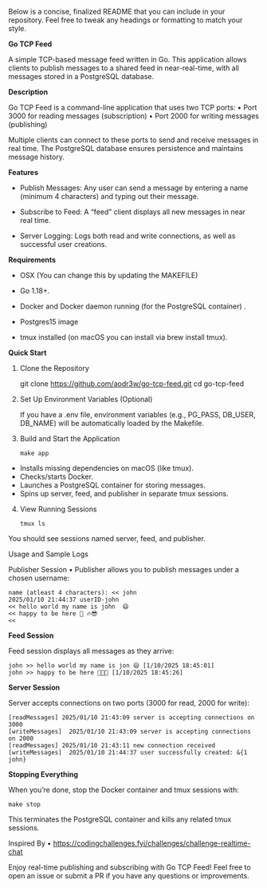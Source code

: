 Below is a concise, finalized README that you can include in your repository. Feel free to tweak any headings or formatting to match your style.

**Go TCP Feed**

A simple TCP-based message feed written in Go. This application allows clients to publish messages to a shared feed in near-real-time, with all messages stored in a PostgreSQL database.

**Description**

Go TCP Feed is a command-line application that uses two TCP ports:
	•	Port 3000 for reading messages (subscription)
	•	Port 2000 for writing messages (publishing)

Multiple clients can connect to these ports to send and receive messages in real time. The PostgreSQL database ensures persistence and maintains message history.

**Features**

- Publish Messages: Any user can send a message by entering a name (minimum 4 characters) and typing out their message.

- Subscribe to Feed: A “feed” client displays all new messages in near real time.
    
- Server Logging: Logs both read and write connections, as well as successful user creations.

**Requirements**

-   OSX (You can change this by updating the MAKEFILE)

-	Go 1.18+.

-	Docker and Docker daemon running (for the PostgreSQL container) .

-   Postgres15 image

-	tmux installed (on macOS you can install via brew install tmux).


**Quick Start**

1.	Clone the Repository

    git clone https://github.com/aodr3w/go-tcp-feed.git
    cd go-tcp-feed




2.	Set Up Environment Variables (Optional)

    If you have a .env file, environment variables (e.g., PG_PASS, DB_USER, DB_NAME) will be automatically loaded by the Makefile.

3.	Build and Start the Application
    ```
    make app
    ```

- Installs missing dependencies on macOS (like tmux).
- Checks/starts Docker.
- Launches a PostgreSQL container for storing messages.
- Spins up server, feed, and publisher in separate tmux sessions.

4.	View Running Sessions
    ```
    tmux ls
    ```

You should see sessions named server, feed, and publisher.

Usage and Sample Logs

Publisher Session
	•	Publisher allows you to publish messages under a chosen username:

```
name (atleast 4 characters): << john
2025/01/10 21:44:37 userID-john
<< hello world my name is john  😄
<< happy to be here 💯 🔥😎
<<
```



**Feed Session**

Feed session displays all messages as they arrive:

```
john >> hello world my name is jon 😄 [1/10/2025 18:45:01]
john >> happy to be here 💯🔥😎 [1/10/2025 18:45:26]
```



**Server Session**

Server accepts connections on two ports (3000 for read, 2000 for write):

```
[readMessages] 2025/01/10 21:43:09 server is accepting connections on 3000
[writeMessages]  2025/01/10 21:43:09 server is accepting connections on 2000
[readMessages] 2025/01/10 21:43:11 new connection received
[writeMessages]  2025/01/10 21:44:37 user successfully created: &{1 john}
```

**Stopping Everything**

When you’re done, stop the Docker container and tmux sessions with:

```
make stop
```

This terminates the PostgreSQL container and kills any related tmux sessions.

Inspired By
	•	https://codingchallenges.fyi/challenges/challenge-realtime-chat

Enjoy real-time publishing and subscribing with Go TCP Feed!
Feel free to open an issue or submit a PR if you have any questions or improvements.